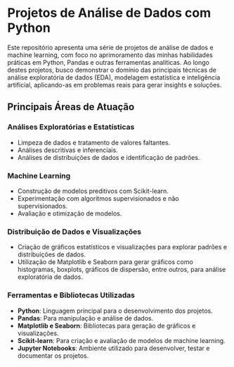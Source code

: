 # Projetos de Análise de Dados com Python

Este repositório apresenta uma série de projetos de análise de dados e machine learning, com foco no aprimoramento das minhas habilidades práticas em Python, Pandas e outras ferramentas analíticas. Ao longo destes projetos, busco demonstrar o domínio das principais técnicas de análise exploratória de dados (EDA), modelagem estatística e inteligência artificial, aplicando-as em problemas reais para gerar insights e soluções.

## Principais Áreas de Atuação

### Análises Exploratórias e Estatísticas
- Limpeza de dados e tratamento de valores faltantes.  
- Análises descritivas e inferenciais.  
- Análises de distribuições de dados e identificação de padrões.  

### Machine Learning
- Construção de modelos preditivos com Scikit-learn.  
- Experimentação com algoritmos supervisionados e não supervisionados.  
- Avaliação e otimização de modelos.  

### Distribuição de Dados e Visualizações
- Criação de gráficos estatísticos e visualizações para explorar padrões e distribuições de dados.  
- Utilização de Matplotlib e Seaborn para gerar gráficos como histogramas, boxplots, gráficos de dispersão, entre outros, para análise exploratória de dados.  

### Ferramentas e Bibliotecas Utilizadas
- **Python**: Linguagem principal para o desenvolvimento dos projetos.  
- **Pandas**: Para manipulação e análise de dados.  
- **Matplotlib e Seaborn**: Bibliotecas para geração de gráficos e visualizações.  
- **Scikit-learn**: Para criação e avaliação de modelos de machine learning.  
- **Jupyter Notebooks**: Ambiente utilizado para desenvolver, testar e documentar os projetos.  
